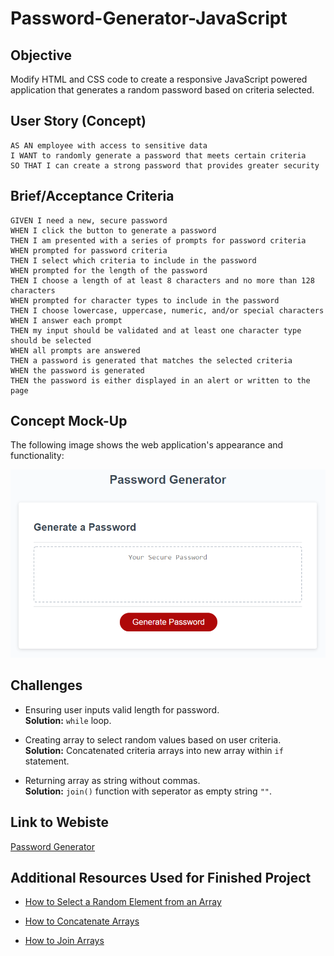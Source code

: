 # Password-Generator-JavaScript

## Objective

Modify HTML and CSS code to create a responsive JavaScript powered application that generates a random password based on criteria selected. 

## User Story (Concept)

```
AS AN employee with access to sensitive data
I WANT to randomly generate a password that meets certain criteria
SO THAT I can create a strong password that provides greater security
```

## Brief/Acceptance Criteria 

```
GIVEN I need a new, secure password
WHEN I click the button to generate a password
THEN I am presented with a series of prompts for password criteria
WHEN prompted for password criteria
THEN I select which criteria to include in the password
WHEN prompted for the length of the password
THEN I choose a length of at least 8 characters and no more than 128 characters
WHEN prompted for character types to include in the password
THEN I choose lowercase, uppercase, numeric, and/or special characters
WHEN I answer each prompt
THEN my input should be validated and at least one character type should be selected
WHEN all prompts are answered
THEN a password is generated that matches the selected criteria
WHEN the password is generated
THEN the password is either displayed in an alert or written to the page
```

## Concept Mock-Up

The following image shows the web application's appearance and functionality:

![Password Generator Demo](./Assets/password-generator-demo.png)

## Challenges

* Ensuring user inputs valid length for password.<br>
    **Solution:** `while` loop.

* Creating array to select random values based on user criteria.<br>
    **Solution:** Concatenated criteria arrays into new array within `if` statement.

* Returning array as string without commas.<br>
    **Solution:** `join()` function with seperator as empty string `""`.

## Link to Webiste

[Password Generator](https://e-burton.github.io/Password-Generator-JavaScript/)

## Additional Resources Used for Finished Project

* [How to Select a Random Element from an Array](https://www.geeksforgeeks.org/how-to-select-a-random-element-from-array-in-javascript/)

* [How to Concatenate Arrays](https://www.w3schools.com/jsref/jsref_concat_array.asp)

* [How to Join Arrays](https://www.w3schools.com/jsref/jsref_join.asp)

